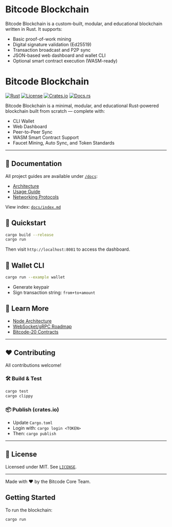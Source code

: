 # Bitcode Blockchain

Bitcode Blockchain is a custom-built, modular, and educational blockchain written in Rust. It supports:

- Basic proof-of-work mining
- Digital signature validation (Ed25519)
- Transaction broadcast and P2P sync
- JSON-based web dashboard and wallet CLI
- Optional smart contract execution (WASM-ready)

# Bitcode Blockchain

[![Rust](https://github.com/bitcode-org/bitcode-blockchain/actions/workflows/rust.yml/badge.svg)](https://github.com/bitcode-org/bitcode-blockchain/actions)
[![License](https://img.shields.io/badge/license-MIT-blue.svg)](LICENSE)
[![Crates.io](https://img.shields.io/crates/v/bitcode-node)](https://crates.io/crates/bitcode-node)
[![Docs.rs](https://docs.rs/bitcode-node/badge.svg)](https://docs.rs/bitcode-node)

Bitcode Blockchain is a minimal, modular, and educational Rust-powered blockchain built from scratch — complete with:
- CLI Wallet
- Web Dashboard
- Peer-to-Peer Sync
- WASM Smart Contract Support
- Faucet Mining, Auto Sync, and Token Standards

---

## 📘 Documentation
All project guides are available under [`/docs`](./docs):

- [Architecture](docs/architecture.md)
- [Usage Guide](docs/usage.md)
- [Networking Protocols](docs/networking.md)

View index: [`docs/index.md`](docs/index.md)

## 🚀 Quickstart
```bash
cargo build --release
cargo run
```
Then visit `http://localhost:8081` to access the dashboard.

## 🧪 Wallet CLI
```bash
cargo run --example wallet
```

- Generate keypair
- Sign transaction string: `from+to+amount`

## 🧠 Learn More
- [Node Architecture](docs/architecture.md)
- [WebSocket/gRPC Roadmap](docs/networking.md)
- [Bitcode-20 Contracts](contracts/bitcode20)

---

## ❤️ Contributing
All contributions welcome!

### 🛠 Build & Test
```bash
cargo test
cargo clippy
```

### 📦 Publish (crates.io)
- Update `Cargo.toml`
- Login with: `cargo login <TOKEN>`
- Then: `cargo publish`

---

## 📄 License
Licensed under MIT. See [`LICENSE`](LICENSE).

---
Made with ♥ by the Bitcode Core Team.

## Getting Started

To run the blockchain:

```bash
cargo run
